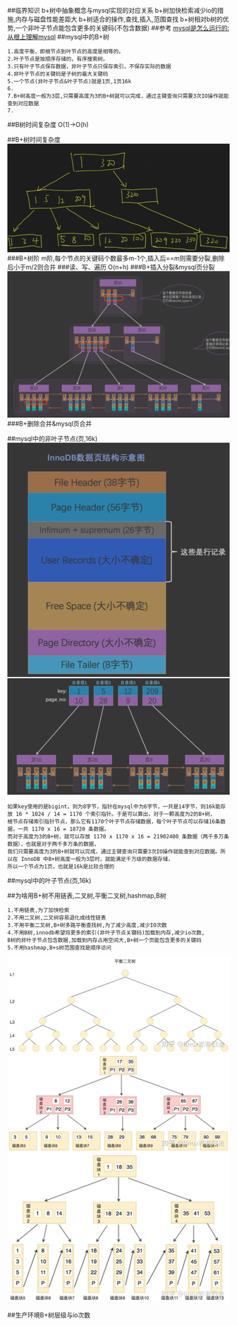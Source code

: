 ##临界知识
b+树中抽象概念与mysql实现的对应关系
b+树加快检索减少io的措施,内存与磁盘性能差距大
b+树适合的操作,查找,插入,范围查找
b+树相对b树的优势,一个非叶子节点能包含更多的关键码(不包含数据)
##参考
[](https://blog.csdn.net/wufeifan_learner/article/details/109724836)
[](https://zhuanlan.zhihu.com/p/345414925)
[mysql是怎么运行的:从根上理解mysql]()
##mysql中的B+树
```$xslt
1.高度平衡，即根节点到叶节点的高度是相等的。
2.叶子节点是按顺序存储的，有序搜索树。
3.只有叶子节点保存数据，非叶子节点只保存索引，不保存实际的数据
4.非叶子节点的关键码是子树的最大关键码
5.一个节点(非叶子节点&叶子节点)就是1页,1页16k
6.
7.B+树高度一般为3层,只需要高度为3的B+树就可以完成，通过主键查询只需要3次IO操作就能查到对应数据
7.
```
##B树时间复杂度
O(1)->O(h)

##B+树时间复杂度
![](.z_9_mysql_数据结构_B+树_images/0b75c33f.png)
###B+树阶
m阶,每个节点的关键码个数最多m-1个,插入后==m则需要分裂,删除后小于m/2则合并
###读、写、遍历
O(n+h)
###B+插入分裂&mysql页分裂
[](https://www.cs.usfca.edu/~galles/visualization/BPlusTree.html)
![](.z_9_mysql_数据结构_B+树_images/49537a6c.png)
###B+删除合并&mysql页合并

##mysql中的非叶子节点(页,16k)
![](.z_9_mysql_数据结构_B+树_images/f3788ccf.png)
![](.z_9_mysql_数据结构_B+树_images/3116771c.png)
```$xslt
如果key使用的是bigint，则为8字节，指针在mysql中为6字节，一共是14字节，则16k能存放 16 * 1024 / 14 = 1170 个索引指针。于是可以算出，对于一颗高度为2的B+树，
根节点存储索引指针节点，那么它有1170个叶子节点存储数据，每个叶子节点可以存储16条数据，一共 1170 x 16 = 18720 条数据。
而对于高度为3的B+树，就可以存放 1170 x 1170 x 16 = 21902400 条数据（两千多万条数据），也就是对于两千多万条的数据，
我们只需要高度为3的B+树就可以完成，通过主键查询只需要3次IO操作就能查到对应数据。所以在 InnoDB 中B+树高度一般为3层时，就能满足千万级的数据存储，
所以一个节点为1页，也就是16k是比较合理的

```
##mysql中的叶子节点(页,16k)

##为啥用B+树不用链表,二叉树,平衡二叉树,hashmap,B树
```$xslt
1.不用链表,为了加快检索
2.不用二叉树,二叉树容易退化成线性链表
3.不用平衡二叉树,B+树多路平衡查找树,为了减少高度,减少IO次数
4.不用B树,innodb希望将更多的索引(非叶子节点关键码)加载到内存,减少io次数,
B树的非叶子节点包含数据,加载到内存占用空间大,B+树一个页能包含更多的关键码
5.不用hashmap,B+s树范围查找是顺序访问
```
![](.z_9_mysql_数据结构_B+树_images/a922d0c5.png)
![](.z_9_mysql_数据结构_B+树_images/8c2ea9f2.png)
![](.z_9_mysql_数据结构_B+树_images/8e36d992.png)

##生产环境B+树层级与io次数
[](https://blog.csdn.net/dl674756321/article/details/102987984)
